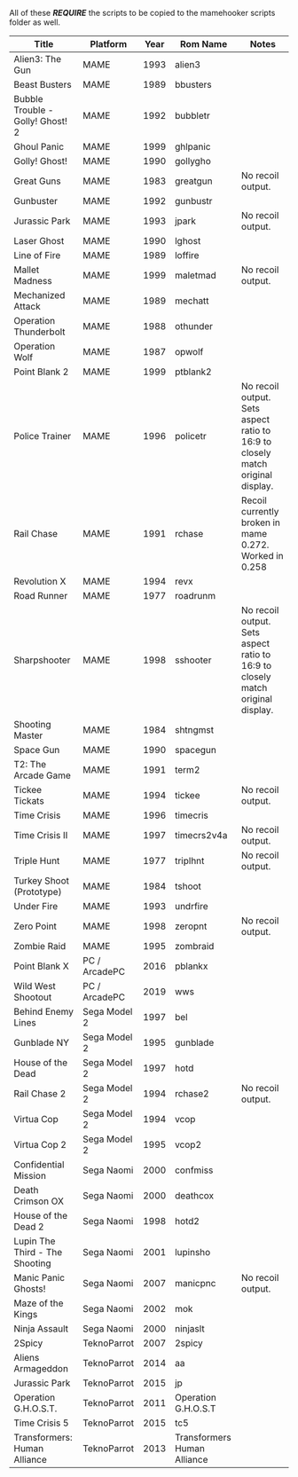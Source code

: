 All of these ***REQUIRE*** the scripts to be copied to the mamehooker scripts folder as well.

| Title                            | Platform      | Year | Rom Name                    | Notes                                                                          |
|----------------------------------|---------------|------|-----------------------------|--------------------------------------------------------------------------------|
| Alien3: The Gun                  | MAME          | 1993 | alien3                      |                                                                                |
| Beast Busters                    | MAME          | 1989 | bbusters                    |                                                                                |
| Bubble Trouble - Golly! Ghost! 2 | MAME          | 1992 | bubbletr                    |                                                                                |
| Ghoul Panic                      | MAME          | 1999 | ghlpanic                    |                                                                                |
| Golly! Ghost!                    | MAME          | 1990 | gollygho                    |                                                                                |
| Great Guns                       | MAME          | 1983 | greatgun                    | No recoil output.                                                              |
| Gunbuster                        | MAME          | 1992 | gunbustr                    |                                                                                |
| Jurassic Park                    | MAME          | 1993 | jpark                       | No recoil output.                                                              |
| Laser Ghost                      | MAME          | 1990 | lghost                      |                                                                                |
| Line of Fire                     | MAME          | 1989 | loffire                     |                                                                                |
| Mallet Madness                   | MAME          | 1999 | maletmad                    | No recoil output.                                                              |
| Mechanized Attack                | MAME          | 1989 | mechatt                     |                                                                                |
| Operation Thunderbolt            | MAME          | 1988 | othunder                    |                                                                                |
| Operation Wolf                   | MAME          | 1987 | opwolf                      |                                                                                |
| Point Blank 2                    | MAME          | 1999 | ptblank2                    |                                                                                |
| Police Trainer                   | MAME          | 1996 | policetr                    | No recoil output. Sets aspect ratio to 16:9 to closely match original display. |
| Rail Chase                       | MAME          | 1991 | rchase                      | Recoil currently broken in mame 0.272. Worked in 0.258                         |
| Revolution X                     | MAME          | 1994 | revx                        |                                                                                |
| Road Runner                      | MAME          | 1977 | roadrunm                    |                                                                                |
| Sharpshooter                     | MAME          | 1998 | sshooter                    | No recoil output. Sets aspect ratio to 16:9 to closely match original display. |
| Shooting Master                  | MAME          | 1984 | shtngmst                    |                                                                                |
| Space Gun                        | MAME          | 1990 | spacegun                    |                                                                                |
| T2: The Arcade Game              | MAME          | 1991 | term2                       |                                                                                |
| Tickee Tickats                   | MAME          | 1994 | tickee                      | No recoil output.                                                              |
| Time Crisis                      | MAME          | 1996 | timecris                    |                                                                                |
| Time Crisis II                   | MAME          | 1997 | timecrs2v4a                 | No recoil output.                                                              |
| Triple Hunt                      | MAME          | 1977 | triplhnt                    | No recoil output.                                                              |
| Turkey Shoot (Prototype)         | MAME          | 1984 | tshoot                      |                                                                                |
| Under Fire                       | MAME          | 1993 | undrfire                    |                                                                                |
| Zero Point                       | MAME          | 1998 | zeropnt                     | No recoil output.                                                              |
| Zombie Raid                      | MAME          | 1995 | zombraid                    |                                                                                |
| Point Blank X                    | PC / ArcadePC | 2016 | pblankx                     |                                                                                |
| Wild West Shootout               | PC / ArcadePC | 2019 | wws                         |                                                                                |
| Behind Enemy Lines               | Sega Model 2  | 1997 | bel                         |                                                                                |
| Gunblade NY                      | Sega Model 2  | 1995 | gunblade                    |                                                                                |
| House of the Dead                | Sega Model 2  | 1997 | hotd                        |                                                                                |
| Rail Chase 2                     | Sega Model 2  | 1994 | rchase2                     | No recoil output.                                                              |
| Virtua Cop                       | Sega Model 2  | 1994 | vcop                        |                                                                                |
| Virtua Cop 2                     | Sega Model 2  | 1995 | vcop2                       |                                                                                |
| Confidential Mission             | Sega Naomi    | 2000 | confmiss                    |                                                                                |
| Death Crimson OX                 | Sega Naomi    | 2000 | deathcox                    |                                                                                |
| House of the Dead 2              | Sega Naomi    | 1998 | hotd2                       |                                                                                |
| Lupin The Third - The Shooting   | Sega Naomi    | 2001 | lupinsho                    |                                                                                |
| Manic Panic Ghosts!              | Sega Naomi    | 2007 | manicpnc                    | No recoil output.                                                              |
| Maze of the Kings                | Sega Naomi    | 2002 | mok                         |                                                                                |
| Ninja Assault                    | Sega Naomi    | 2000 | ninjaslt                    |                                                                                |
| 2Spicy                           | TeknoParrot   | 2007 | 2spicy                      |                                                                                |
| Aliens Armageddon                | TeknoParrot   | 2014 | aa                          |                                                                                |
| Jurassic Park                    | TeknoParrot   | 2015 | jp                          |                                                                                |
| Operation G.H.O.S.T.             | TeknoParrot   | 2011 | Operation G.H.O.S.T         |                                                                                |
| Time Crisis 5                    | TeknoParrot   | 2015 | tc5                         |                                                                                |
| Transformers: Human Alliance     | TeknoParrot   | 2013 | Transformers Human Alliance |                                                                                |
